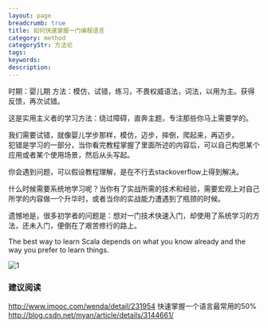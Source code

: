 ```yaml
---
layout: page
breadcrumb: true
title: 如何快速掌握一门编程语言
category: method
categoryStr: 方法论
tags: 
keywords: 
description: 
---
```



时期：婴儿期
方法：模仿，试错，练习，不畏权威语法，词法，以用为主。获得反馈，再次试错。

这是实用主义者的学习方法：绕过障碍，直奔主题，专注那些你马上需要学的。

我们需要试错，就像婴儿学步那样，模仿，迈步，摔倒，爬起来，再迈步。  
犯错是学习的一部分，当你看完教程掌握了里面所述的内容后，可以自己构思某个应用或者某个使用场景，然后从头写起。

你会遇到问题，可以假设教程理解，是在不行去stackoverflow上得到解决。

什么时候需要系统地学习呢？当你有了实战所需的技术和经验，需要宏观上对自己所学的内容做一个升华时，或者当你的实战能力遭遇到了瓶颈的时候。  

遗憾地是，很多初学者的问题是：想对一门技术快速入门，却使用了系统学习的方法，还未入门，便倒在了艰苦修行的路上。  

The best way to learn Scala depends on what you know already and the way you prefer to learn things.

![1]( /img/life/2017-02-06-How2-Fast-Learn-language.png )

### 建议阅读 

http://www.imooc.com/wenda/detail/231954
快速掌握一个语言最常用的50%
http://blog.csdn.net/myan/article/details/3144661/

